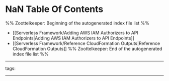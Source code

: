 # NaN Table Of Contents



%% Zoottelkeeper: Beginning of the autogenerated index file list  %%
-  [[Serverless Framework/Adding AWS IAM Authorizers to API Endpoints|Adding AWS IAM Authorizers to API Endpoints]]
-  [[Serverless Framework/Reference CloudFormation Outputs|Reference CloudFormation Outputs]]
%% Zoottelkeeper: End of the autogenerated index file list  %%



---

tags: 

---